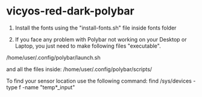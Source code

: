 # vicyos-red-dark-polybar

1) Install the fonts using the "install-fonts.sh" file inside fonts folder

2) If you face any problem with Polybar not working on your Desktop or Laptop, you just need to
make following files "executable".

/home/user/.config/polybar/launch.sh

and all the files inside:
/home/user/.config/polybar/scripts/

To find your sensor location use the following command:
find /sys/devices -type f -name "temp*_input"





